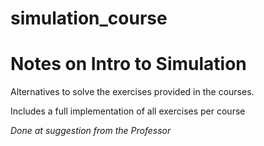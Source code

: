 # simulation_course
<h1> Notes on Intro to Simulation </h1>

<p> Alternatives to solve the exercises provided in the courses. </p>
<p> Includes a full implementation of all exercises per course</p>

<p> <i> Done at suggestion from the Professor </i></p>
